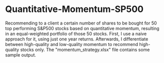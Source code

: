 # Quantitative-Momentum-SP500

Recommending to a client a certain number of shares to be bought for 50 top performing S&amp;P500 stocks based on quantitative momentum, resulting in an equal-weighted portfolio of those 50 stocks. First, I use a naive approach for it, using just one year returns. Afterwards, I differentiate between high-quality and low-quality momentum to recommend high-quality stocks only. The "momentum_strategy.xlsx" file contains some sample output. 
